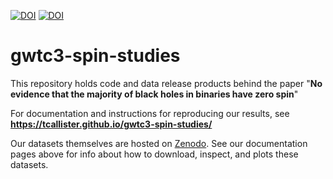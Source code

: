 [![DOI](https://zenodo.org/badge/DOI/10.5281/zenodo.6555167.svg)](https://doi.org/10.5281/zenodo.6555167)
[![DOI](https://zenodo.org/badge/DOI/10.5281/zenodo.6505272.svg)](https://doi.org/10.5281/zenodo.6505272)

# gwtc3-spin-studies

This repository holds code and data release products behind the paper "**No evidence that the majority of black holes in binaries have zero spin**"

For documentation and instructions for reproducing our results, see  
**https://tcallister.github.io/gwtc3-spin-studies/**

Our datasets themselves are hosted on [Zenodo](https://doi.org/10.5281/zenodo.6505272). 
See our documentation pages above for info about how to download, inspect, and plots these datasets.
